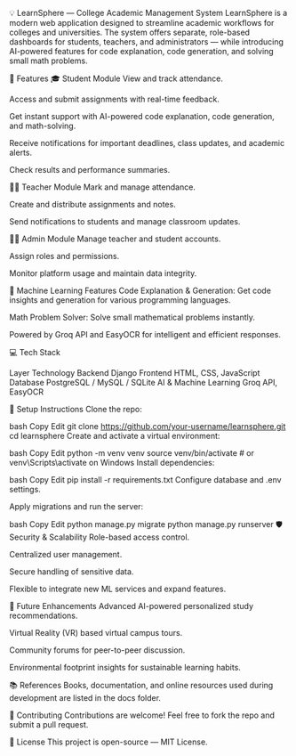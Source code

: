 💡 LearnSphere — College Academic Management System
LearnSphere is a modern web application designed to streamline academic workflows for colleges and universities. The system offers separate, role-based dashboards for students, teachers, and administrators — while introducing AI-powered features for code explanation, code generation, and solving small math problems.

🚀 Features
🎓 Student Module
View and track attendance.

Access and submit assignments with real-time feedback.

Get instant support with AI-powered code explanation, code generation, and math-solving.

Receive notifications for important deadlines, class updates, and academic alerts.

Check results and performance summaries.

👨‍🏫 Teacher Module
Mark and manage attendance.

Create and distribute assignments and notes.

Send notifications to students and manage classroom updates.

🧑‍💼 Admin Module
Manage teacher and student accounts.

Assign roles and permissions.

Monitor platform usage and maintain data integrity.

🤖 Machine Learning Features
Code Explanation & Generation: Get code insights and generation for various programming languages.

Math Problem Solver: Solve small mathematical problems instantly.

Powered by Groq API and EasyOCR for intelligent and efficient responses.

💻 Tech Stack

Layer	Technology
Backend	Django
Frontend	HTML, CSS, JavaScript
Database	PostgreSQL / MySQL / SQLite
AI & Machine Learning	Groq API, EasyOCR

🔧 Setup Instructions
Clone the repo:

bash
Copy
Edit
git clone https://github.com/your-username/learnsphere.git
cd learnsphere
Create and activate a virtual environment:

bash
Copy
Edit
python -m venv venv
source venv/bin/activate  # or venv\Scripts\activate on Windows
Install dependencies:

bash
Copy
Edit
pip install -r requirements.txt
Configure database and .env settings.

Apply migrations and run the server:

bash
Copy
Edit
python manage.py migrate
python manage.py runserver
🛡️ Security & Scalability
Role-based access control.

Centralized user management.

Secure handling of sensitive data.

Flexible to integrate new ML services and expand features.

🌱 Future Enhancements
Advanced AI-powered personalized study recommendations.

Virtual Reality (VR) based virtual campus tours.

Community forums for peer-to-peer discussion.

Environmental footprint insights for sustainable learning habits.

📚 References
Books, documentation, and online resources used during development are listed in the docs folder.

🤝 Contributing
Contributions are welcome! Feel free to fork the repo and submit a pull request.

📢 License
This project is open-source — MIT License.
